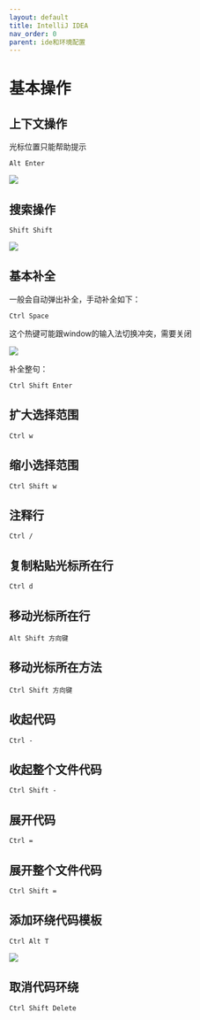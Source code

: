 ```yaml
---
layout: default 
title: IntelliJ IDEA 
nav_order: 0 
parent: ide和环境配置
---
```


# 基本操作

## 上下文操作

光标位置只能帮助提示

```shell
Alt Enter
```

![](https://cdn.jsdelivr.net/gh/guosonglu/images@master/blog-img/202111041552915.png)

## 搜索操作

```shell
Shift Shift
```

![](https://cdn.jsdelivr.net/gh/guosonglu/images@master/blog-img/202111041601261.png)

## 基本补全

一般会自动弹出补全，手动补全如下：

```shell
Ctrl Space
```

这个热键可能跟window的输入法切换冲突，需要关闭

![](https://cdn.jsdelivr.net/gh/guosonglu/images@master/blog-img/202111041643016.png)

补全整句：

```shell
Ctrl Shift Enter
```

## 扩大选择范围

```shell
Ctrl w
```

## 缩小选择范围

```shell
Ctrl Shift w
```

## 注释行

```shell
Ctrl /
```

## 复制粘贴光标所在行

```shell
Ctrl d
```

## 移动光标所在行

```shell
Alt Shift 方向键
```

## 移动光标所在方法

```shell
Ctrl Shift 方向键
```

## 收起代码

```shell
Ctrl -
```

## 收起整个文件代码

```shell
Ctrl Shift -
```

## 展开代码

```shell
Ctrl =
```

## 展开整个文件代码

```shell
Ctrl Shift =
```

## 添加环绕代码模板

```shell
Ctrl Alt T
```

![](https://cdn.jsdelivr.net/gh/guosonglu/images@master/blog-img/202111041716322.png)

## 取消代码环绕

```shell
Ctrl Shift Delete
```





